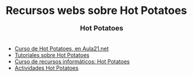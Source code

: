 # Recursos webs sobre Hot Potatoes
<div style="text-align: center; font-weight: bold;"><font size="4">Hot Potatoes<br /><br /></font><ul style="text-align: left;"><li><span style="font-weight: normal;"><a href="http://www.aula21.net/segunda/hotpotatoes.htm">Curso de Hot Potatoes, en Aula21.net</a></span></li><li><span style="font-weight: normal;"><a href="http://platea.pntic.mec.es/%7Eiali/CN/Hot_Potatoes/intro.htm">Tutoriales sobre Hot Potatoes</a></span></li><li><span style="font-weight: normal;"><a href="http://platea.pntic.mec.es/%7Eiali/CN/Hot_Potatoes/intro.htm">Curso de recursos informáticos: Hot Potatoes</a></span></li><li><span style="font-weight: normal;"><a href="http://www.educa.madrid.org/portal/c/portal/layout?p_l_id=10970.55">Actividades Hot Potatoes</a><br /></span></li></ul>
</div>
